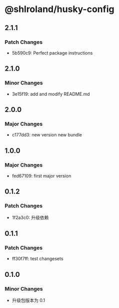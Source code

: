 # @shlroland/husky-config

## 2.1.1

### Patch Changes

- 5b590c9: Perfect package instructions

## 2.1.0

### Minor Changes

- 3e15f19: add and modify README.md

## 2.0.0

### Major Changes

- c177dd3: new version new bundle

## 1.0.0

### Major Changes

- fed67109: first major version

## 0.1.2

### Patch Changes

- 1f2a3c0: 升级依赖

## 0.1.1

### Patch Changes

- ff30f7ff: test changesets

## 0.1.0

### Minor Changes

- 升级包版本为 0.1
